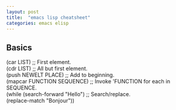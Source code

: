 ```yaml
---
layout: post
title:  "emacs lisp cheatsheet"
categories: emacs elisp
---
```


## Basics

(car LIST) ;; First element.  
(cdr LIST) ;; All but first element.  
(push NEWELT PLACE) ;; Add to beginning.  
(mapcar FUNCTION SEQUENCE) ;; Invoke 'FUNCTION for each in SEQUENCE.  
(while (search-forward "Hello") ;; Search/replace.  
  (replace-match "Bonjour"))  
